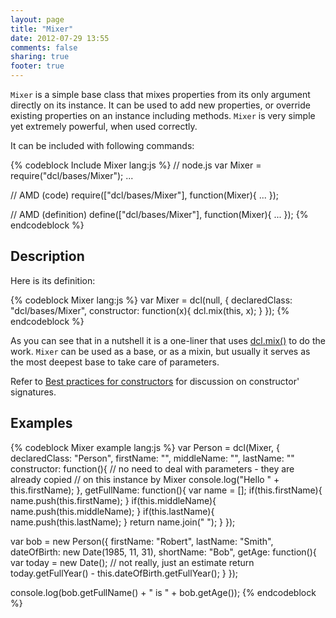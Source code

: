```yaml
---
layout: page
title: "Mixer"
date: 2012-07-29 13:55
comments: false
sharing: true
footer: true
---
```


`Mixer` is a simple base class that mixes properties from its only argument
directly on its instance. It can be used to add new properties, or override
existing properties on an instance including methods. `Mixer` is very simple
yet extremely powerful, when used correctly.

It can be included with following commands:

{% codeblock Include Mixer lang:js %}
// node.js
var Mixer = require("dcl/bases/Mixer");
...

// AMD (code)
require(["dcl/bases/Mixer"], function(Mixer){
  ...
});

// AMD (definition)
define(["dcl/bases/Mixer"], function(Mixer){
  ...
});
{% endcodeblock %}

## Description

Here is its definition:

{% codeblock Mixer lang:js %}
var Mixer = dcl(null, {
	declaredClass: "dcl/bases/Mixer",
	constructor: function(x){
		dcl.mix(this, x);
	}
});
{% endcodeblock %}

As you can see that in a nutshell it is a one-liner that uses
[dcl.mix()](/docs/mini_js/mix) to do the work. `Mixer` can be used
as a base, or as a mixin, but usually it serves as the most deepest
base to take care of parameters.

Refer to [Best practices for constructors](/docs/general/constructors)
for discussion on constructor' signatures.

## Examples

{% codeblock Mixer example lang:js %}
var Person = dcl(Mixer, {
  declaredClass: "Person",
  firstName:  "",
  middleName: "",
  lastName:   ""
  constructor: function(){
    // no need to deal with parameters - they are already copied
    // on this instance by Mixer
    console.log("Hello " + this.firstName);
  },
  getFullName: function(){
    var name = [];
    if(this.firstName){
      name.push(this.firstName);
    }
    if(this.middleName){
      name.push(this.middleName);
    }
    if(this.lastName){
      name.push(this.lastName);
    }
    return name.join(" ");
  }
});

var bob = new Person({
  firstName:   "Robert",
  lastName:    "Smith",
  dateOfBirth: new Date(1985, 11, 31),
  shortName:   "Bob",
  getAge: function(){
    var today = new Date();
    // not really, just an estimate
    return today.getFullYear() -
      this.dateOfBirth.getFullYear();
  }
});

console.log(bob.getFullName() + " is " + bob.getAge());
{% endcodeblock %}
